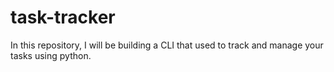# task-tracker
In this repository, I will be building a CLI that used to track and manage your tasks using python.
